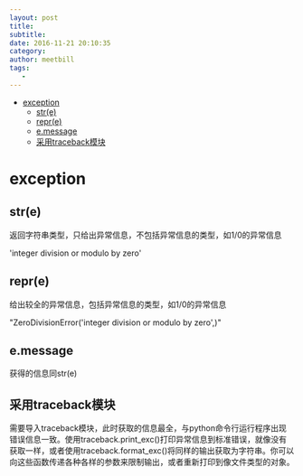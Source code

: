 ```yaml
---
layout: post
title:
subtitle:
date: 2016-11-21 20:10:35
category:
author: meetbill
tags:
   -
---
```


* [exception](#exception)
	* [str(e)](#stre)
	* [repr(e)](#repre)
	* [e.message](#emessage)
	* [采用traceback模块](#采用traceback模块)

# exception 

## str(e)

返回字符串类型，只给出异常信息，不包括异常信息的类型，如1/0的异常信息

'integer division or modulo by zero'

## repr(e)

给出较全的异常信息，包括异常信息的类型，如1/0的异常信息

"ZeroDivisionError('integer division or modulo by zero',)"

## e.message

获得的信息同str(e)

## 采用traceback模块

需要导入traceback模块，此时获取的信息最全，与python命令行运行程序出现错误信息一致。使用traceback.print_exc()打印异常信息到标准错误，就像没有获取一样，或者使用traceback.format_exc()将同样的输出获取为字符串。你可以向这些函数传递各种各样的参数来限制输出，或者重新打印到像文件类型的对象。
